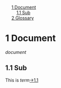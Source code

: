 
&nbsp;&nbsp;&nbsp;&nbsp; [1 Document](#doc)<br>
&nbsp;&nbsp;&nbsp;&nbsp;&nbsp;&nbsp;&nbsp;&nbsp; [1.1 Sub](#sub)<br>
&nbsp;&nbsp;&nbsp;&nbsp; [2 Glossary](glossary.md#/glossary)<br>


<a/><a id="doc"/><a id="section-1"/>
# 1 Document
*document*

<a/><a id="sub"/><a id="section-1-1"/>
## 1.1 Sub
This is *term*<a href="#sub">→1.1</a>
